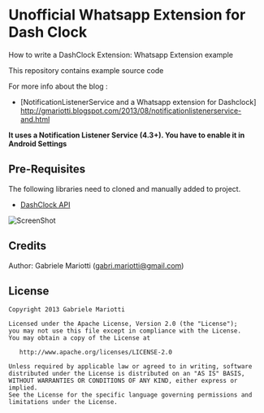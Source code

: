 # Unofficial Whatsapp Extension for Dash Clock

How to write a DashClock Extension: Whatsapp Extension example

This repository contains example source code

For more info about the blog : 
* [NotificationListenerService and a Whatsapp extension for Dashclock] 
http://gmariotti.blogspot.com/2013/08/notificationlistenerservice-and.html

**It uses a Notification Listener Service (4.3+). You have to enable it in Android Settings**

## Pre-Requisites

The following libraries need to cloned and manually added to project.

 * [DashClock API](http://code.google.com/p/dashclock/wiki/API)
 
![ScreenShot](https://github.com/gabrielemariotti/androiddev/raw/master/DashclockWhatsapp2/Whts.png)


Credits
-------

Author: Gabriele Mariotti (gabri.mariotti@gmail.com)

License
-------

    Copyright 2013 Gabriele Mariotti

    Licensed under the Apache License, Version 2.0 (the "License");
    you may not use this file except in compliance with the License.
    You may obtain a copy of the License at

       http://www.apache.org/licenses/LICENSE-2.0

    Unless required by applicable law or agreed to in writing, software
    distributed under the License is distributed on an "AS IS" BASIS,
    WITHOUT WARRANTIES OR CONDITIONS OF ANY KIND, either express or implied.
    See the License for the specific language governing permissions and
    limitations under the License.
